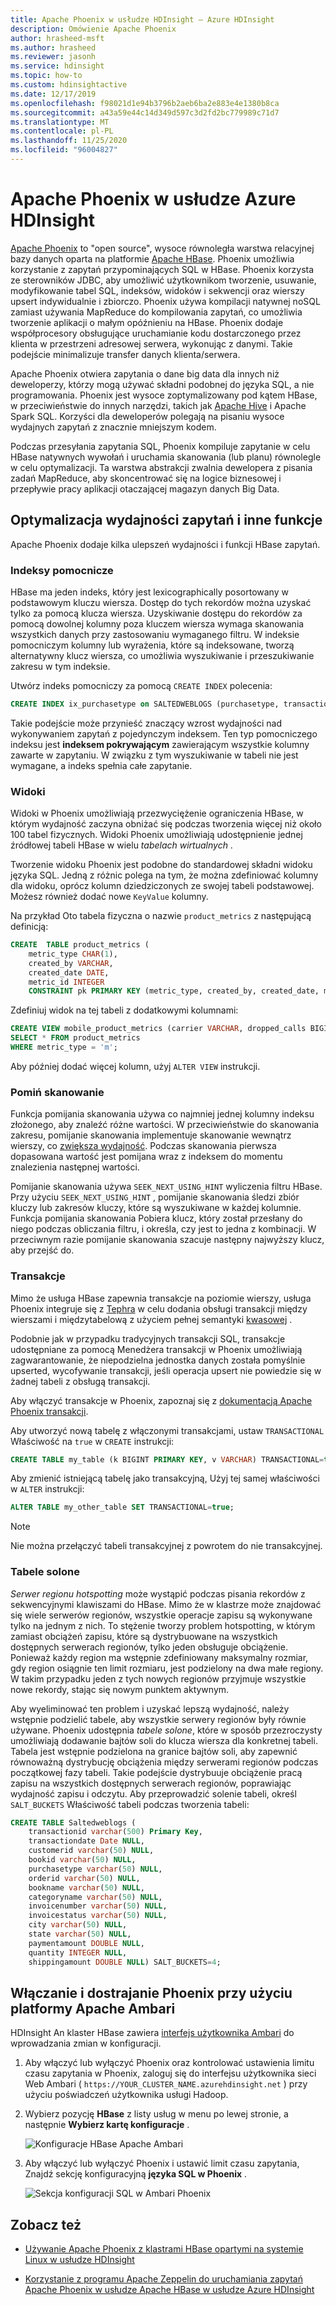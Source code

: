 ```yaml
---
title: Apache Phoenix w usłudze HDInsight — Azure HDInsight
description: Omówienie Apache Phoenix
author: hrasheed-msft
ms.author: hrasheed
ms.reviewer: jasonh
ms.service: hdinsight
ms.topic: how-to
ms.custom: hdinsightactive
ms.date: 12/17/2019
ms.openlocfilehash: f98021d1e94b3796b2aeb6ba2e883e4e1380b8ca
ms.sourcegitcommit: a43a59e44c14d349d597c3d2fd2bc779989c71d7
ms.translationtype: MT
ms.contentlocale: pl-PL
ms.lasthandoff: 11/25/2020
ms.locfileid: "96004827"
---
```

# <a name="apache-phoenix-in-azure-hdinsight"></a>Apache Phoenix w usłudze Azure HDInsight

[Apache Phoenix](https://phoenix.apache.org/) to "open source", wysoce równoległa warstwa relacyjnej bazy danych oparta na platformie [Apache HBase](hbase/apache-hbase-overview.md). Phoenix umożliwia korzystanie z zapytań przypominających SQL w HBase. Phoenix korzysta ze sterowników JDBC, aby umożliwić użytkownikom tworzenie, usuwanie, modyfikowanie tabel SQL, indeksów, widoków i sekwencji oraz wierszy upsert indywidualnie i zbiorczo. Phoenix używa kompilacji natywnej noSQL zamiast używania MapReduce do kompilowania zapytań, co umożliwia tworzenie aplikacji o małym opóźnieniu na HBase. Phoenix dodaje współprocesory obsługujące uruchamianie kodu dostarczonego przez klienta w przestrzeni adresowej serwera, wykonując z danymi. Takie podejście minimalizuje transfer danych klienta/serwera.

Apache Phoenix otwiera zapytania o dane big data dla innych niż deweloperzy, którzy mogą używać składni podobnej do języka SQL, a nie programowania. Phoenix jest wysoce zoptymalizowany pod kątem HBase, w przeciwieństwie do innych narzędzi, takich jak [Apache Hive](hadoop/hdinsight-use-hive.md) i Apache Spark SQL. Korzyści dla deweloperów polegają na pisaniu wysoce wydajnych zapytań z znacznie mniejszym kodem.

Podczas przesyłania zapytania SQL, Phoenix kompiluje zapytanie w celu HBase natywnych wywołań i uruchamia skanowania (lub planu) równolegle w celu optymalizacji. Ta warstwa abstrakcji zwalnia dewelopera z pisania zadań MapReduce, aby skoncentrować się na logice biznesowej i przepływie pracy aplikacji otaczającej magazyn danych Big Data.

## <a name="query-performance-optimization-and-other-features"></a>Optymalizacja wydajności zapytań i inne funkcje

Apache Phoenix dodaje kilka ulepszeń wydajności i funkcji HBase zapytań.

### <a name="secondary-indexes"></a>Indeksy pomocnicze

HBase ma jeden indeks, który jest lexicographically posortowany w podstawowym kluczu wiersza. Dostęp do tych rekordów można uzyskać tylko za pomocą klucza wiersza. Uzyskiwanie dostępu do rekordów za pomocą dowolnej kolumny poza kluczem wiersza wymaga skanowania wszystkich danych przy zastosowaniu wymaganego filtru. W indeksie pomocniczym kolumny lub wyrażenia, które są indeksowane, tworzą alternatywny klucz wiersza, co umożliwia wyszukiwanie i przeszukiwanie zakresu w tym indeksie.

Utwórz indeks pomocniczy za pomocą `CREATE INDEX` polecenia:

```sql
CREATE INDEX ix_purchasetype on SALTEDWEBLOGS (purchasetype, transactiondate) INCLUDE (bookname, quantity);
```

Takie podejście może przynieść znaczący wzrost wydajności nad wykonywaniem zapytań z pojedynczym indeksem. Ten typ pomocniczego indeksu jest **indeksem pokrywającym** zawierającym wszystkie kolumny zawarte w zapytaniu. W związku z tym wyszukiwanie w tabeli nie jest wymagane, a indeks spełnia całe zapytanie.

### <a name="views"></a>Widoki

Widoki w Phoenix umożliwiają przezwyciężenie ograniczenia HBase, w którym wydajność zaczyna obniżać się podczas tworzenia więcej niż około 100 tabel fizycznych. Widoki Phoenix umożliwiają udostępnienie jednej źródłowej tabeli HBase w wielu *tabelach wirtualnych* .

Tworzenie widoku Phoenix jest podobne do standardowej składni widoku języka SQL. Jedną z różnic polega na tym, że można zdefiniować kolumny dla widoku, oprócz kolumn dziedziczonych ze swojej tabeli podstawowej. Możesz również dodać nowe `KeyValue` kolumny.

Na przykład Oto tabela fizyczna o nazwie `product_metrics` z następującą definicją:

```sql
CREATE  TABLE product_metrics (
    metric_type CHAR(1),
    created_by VARCHAR,
    created_date DATE,
    metric_id INTEGER
    CONSTRAINT pk PRIMARY KEY (metric_type, created_by, created_date, metric_id));
```

Zdefiniuj widok na tej tabeli z dodatkowymi kolumnami:

```sql
CREATE VIEW mobile_product_metrics (carrier VARCHAR, dropped_calls BIGINT) AS
SELECT * FROM product_metrics
WHERE metric_type = 'm';
```

Aby później dodać więcej kolumn, użyj `ALTER VIEW` instrukcji.

### <a name="skip-scan"></a>Pomiń skanowanie

Funkcja pomijania skanowania używa co najmniej jednej kolumny indeksu złożonego, aby znaleźć różne wartości. W przeciwieństwie do skanowania zakresu, pomijanie skanowania implementuje skanowanie wewnątrz wierszy, co [zwiększa wydajność](https://phoenix.apache.org/performance.html#Skip-Scan). Podczas skanowania pierwsza dopasowana wartość jest pomijana wraz z indeksem do momentu znalezienia następnej wartości.

Pomijanie skanowania używa `SEEK_NEXT_USING_HINT` wyliczenia filtru HBase. Przy użyciu `SEEK_NEXT_USING_HINT` , pomijanie skanowania śledzi zbiór kluczy lub zakresów kluczy, które są wyszukiwane w każdej kolumnie. Funkcja pomijania skanowania Pobiera klucz, który został przesłany do niego podczas obliczania filtru, i określa, czy jest to jedna z kombinacji. W przeciwnym razie pomijanie skanowania szacuje następny najwyższy klucz, aby przejść do.

### <a name="transactions"></a>Transakcje

Mimo że usługa HBase zapewnia transakcje na poziomie wierszy, usługa Phoenix integruje się z [Tephra](https://tephra.io/) w celu dodania obsługi transakcji między wierszami i międzytabelową z użyciem pełnej semantyki [kwasowej](https://en.wikipedia.org/wiki/ACID) .

Podobnie jak w przypadku tradycyjnych transakcji SQL, transakcje udostępniane za pomocą Menedżera transakcji w Phoenix umożliwiają zagwarantowanie, że niepodzielna jednostka danych została pomyślnie upserted, wycofywanie transakcji, jeśli operacja upsert nie powiedzie się w żadnej tabeli z obsługą transakcji.

Aby włączyć transakcje w Phoenix, zapoznaj się z [dokumentacją Apache Phoenix transakcji](https://phoenix.apache.org/transactions.html).

Aby utworzyć nową tabelę z włączonymi transakcjami, ustaw `TRANSACTIONAL` Właściwość na `true` w `CREATE` instrukcji:

```sql
CREATE TABLE my_table (k BIGINT PRIMARY KEY, v VARCHAR) TRANSACTIONAL=true;
```

Aby zmienić istniejącą tabelę jako transakcyjną, Użyj tej samej właściwości w `ALTER` instrukcji:

```sql
ALTER TABLE my_other_table SET TRANSACTIONAL=true;
```

> [!NOTE]  
> Nie można przełączyć tabeli transakcyjnej z powrotem do nie transakcyjnej.

### <a name="salted-tables"></a>Tabele solone

*Serwer regionu hotspotting* może wystąpić podczas pisania rekordów z sekwencyjnymi klawiszami do HBase. Mimo że w klastrze może znajdować się wiele serwerów regionów, wszystkie operacje zapisu są wykonywane tylko na jednym z nich. To stężenie tworzy problem hotspotting, w którym zamiast obciążeń zapisu, które są dystrybuowane na wszystkich dostępnych serwerach regionów, tylko jeden obsługuje obciążenie. Ponieważ każdy region ma wstępnie zdefiniowany maksymalny rozmiar, gdy region osiągnie ten limit rozmiaru, jest podzielony na dwa małe regiony. W takim przypadku jeden z tych nowych regionów przyjmuje wszystkie nowe rekordy, stając się nowym punktem aktywnym.

Aby wyeliminować ten problem i uzyskać lepszą wydajność, należy wstępnie podzielić tabele, aby wszystkie serwery regionów były równie używane. Phoenix udostępnia *tabele solone*, które w sposób przezroczysty umożliwiają dodawanie bajtów soli do klucza wiersza dla konkretnej tabeli. Tabela jest wstępnie podzielona na granice bajtów soli, aby zapewnić równoważną dystrybucję obciążenia między serwerami regionów podczas początkowej fazy tabeli. Takie podejście dystrybuuje obciążenie pracą zapisu na wszystkich dostępnych serwerach regionów, poprawiając wydajność zapisu i odczytu. Aby przeprowadzić solenie tabeli, określ `SALT_BUCKETS` Właściwość tabeli podczas tworzenia tabeli:

```sql
CREATE TABLE Saltedweblogs (
    transactionid varchar(500) Primary Key,
    transactiondate Date NULL,
    customerid varchar(50) NULL,
    bookid varchar(50) NULL,
    purchasetype varchar(50) NULL,
    orderid varchar(50) NULL,
    bookname varchar(50) NULL,
    categoryname varchar(50) NULL,
    invoicenumber varchar(50) NULL,
    invoicestatus varchar(50) NULL,
    city varchar(50) NULL,
    state varchar(50) NULL,
    paymentamount DOUBLE NULL,
    quantity INTEGER NULL,
    shippingamount DOUBLE NULL) SALT_BUCKETS=4;
```

## <a name="enable-and-tune-phoenix-with-apache-ambari"></a>Włączanie i dostrajanie Phoenix przy użyciu platformy Apache Ambari

HDInsight An klaster HBase zawiera [interfejs użytkownika Ambari](hdinsight-hadoop-manage-ambari.md) do wprowadzania zmian w konfiguracji.

1. Aby włączyć lub wyłączyć Phoenix oraz kontrolować ustawienia limitu czasu zapytania w Phoenix, zaloguj się do interfejsu użytkownika sieci Web Ambari ( `https://YOUR_CLUSTER_NAME.azurehdinsight.net` ) przy użyciu poświadczeń użytkownika usługi Hadoop.

2. Wybierz pozycję **HBase** z listy usług w menu po lewej stronie, a następnie **Wybierz kartę konfiguracje** .

    ![Konfiguracje HBase Apache Ambari](./media/hdinsight-phoenix-in-hdinsight/ambari-hbase-config1.png)

3. Aby włączyć lub wyłączyć Phoenix i ustawić limit czasu zapytania, Znajdź sekcję konfiguracyjną **języka SQL w Phoenix** .

    ![Sekcja konfiguracji SQL w Ambari Phoenix](./media/hdinsight-phoenix-in-hdinsight/apache-ambari-phoenix.png)

## <a name="see-also"></a>Zobacz też

* [Używanie Apache Phoenix z klastrami HBase opartymi na systemie Linux w usłudze HDInsight](hbase/apache-hbase-query-with-phoenix.md)

* [Korzystanie z programu Apache Zeppelin do uruchamiania zapytań Apache Phoenix w usłudze Apache HBase w usłudze Azure HDInsight](./hbase/apache-hbase-phoenix-zeppelin.md)
